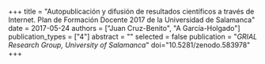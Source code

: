 +++
title = "Autopublicación y difusión de resultados científicos a través de Internet. Plan de Formación Docente 2017 de la Universidad de Salamanca"
date = 2017-05-24
authors = ["Juan Cruz-Benito", "A García-Holgado"]
publication_types = ["4"]
abstract = ""
selected = false
publication = "*GRIAL Research Group, University of Salamanca*"
doi="10.5281/zenodo.583978"
+++
